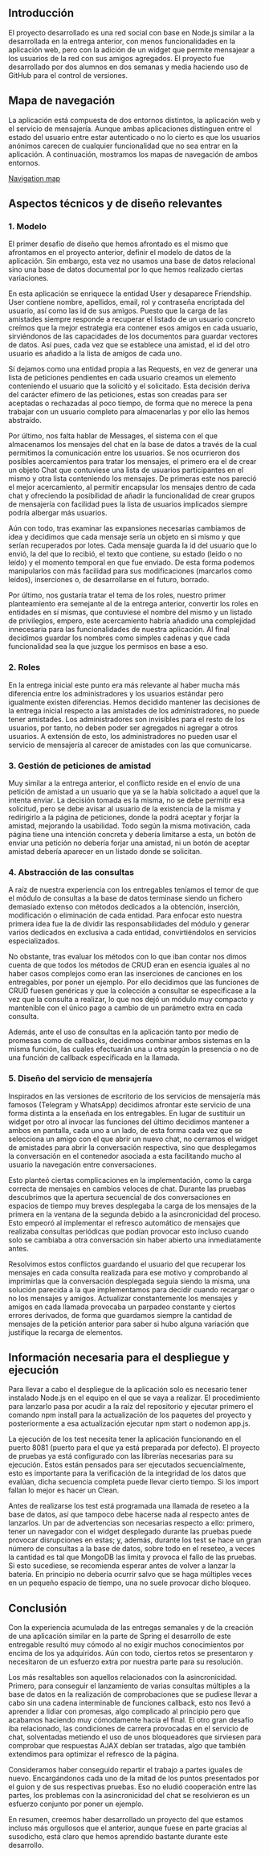 ## Introducción

El proyecto desarrollado es una red social con base en Node.js similar a la desarrollada en la entrega anterior, 
con menos funcionalidades en la aplicación web, pero con la adición de un widget que permite mensajear a los usuarios 
de la red con sus amigos agregados. El proyecto fue desarrollado por dos alumnos en dos semanas y media haciendo uso de 
GitHub para el control de versiones.

## Mapa de navegación

La aplicación está compuesta de dos entornos distintos, la aplicación web y el servicio de mensajería. Aunque ambas 
aplicaciones distinguen entre el estado del usuario entre estar autenticado o no lo cierto es que los usuarios anónimos 
carecen de cualquier funcionalidad que no sea entrar en la aplicación. A continuación, mostramos los mapas de 
navegación de ambos entornos.

[Navigation map](https://imgur.com/ofXgJcD)

## Aspectos técnicos y de diseño relevantes
### 1. Modelo

El primer desafío de diseño que hemos afrontado es el mismo que afrontamos en el proyecto anterior, definir el modelo 
de datos de la aplicación. Sin embargo, esta vez no usamos una base de datos relacional sino una base de datos 
documental por lo que hemos realizado ciertas variaciones.

En esta aplicación se enriquece la entidad User y desaparece Friendship. User contiene nombre, apellidos, email, rol y 
contraseña encriptada del usuario, así como las id de sus amigos. Puesto que la carga de las amistades siempre responde 
a recuperar el listado de un usuario concreto creímos que la mejor estrategia era contener esos amigos en cada usuario, 
sirviéndonos de las capacidades de los documentos para guardar vectores de datos. Así pues, cada vez que se establece 
una amistad, el id del otro usuario es añadido a la lista de amigos de cada uno.

Sí dejamos como una entidad propia a las Requests, en vez de generar una lista de peticiones pendientes en cada usuario 
creamos un elemento conteniendo el usuario que la solicitó y el solicitado. Esta decisión deriva del carácter efímero 
de las peticiones, estas son creadas para ser aceptadas o rechazadas al poco tiempo, de forma que no merece la pena 
trabajar con un usuario completo para almacenarlas y por ello las hemos abstraído.

Por último, nos falta hablar de Messages, el sistema con el que almacenamos los mensajes del chat en la base de datos a 
través de la cual permitimos la comunicación entre los usuarios. Se nos ocurrieron dos posibles acercamientos para 
tratar los mensajes, el primero era el de crear un objeto Chat que contuviese una lista de usuarios participantes en 
el mismo y otra lista conteniendo los mensajes. De primeras este nos pareció el mejor acercamiento, al permitir 
encapsular los mensajes dentro de cada chat y ofreciendo la posibilidad de añadir la funcionalidad de crear grupos de 
mensajería con facilidad pues la lista de usuarios implicados siempre podría albergar más usuarios. 

Aún con todo, tras examinar las expansiones necesarias cambiamos de idea y decidimos que cada mensaje sería un objeto 
en si mismo y que serían recuperados por lotes. Cada mensaje guarda la id del usuario que lo envió, la del que lo 
recibió, el texto que contiene, su estado (leído o no leído) y el momento temporal en que fue enviado. De esta forma 
podemos manipularlos con más facilidad para sus modificaciones (marcarlos como leídos), inserciones o, de desarrollarse 
en el futuro, borrado.

Por último, nos gustaría tratar el tema de los roles, nuestro primer planteamiento era semejante al de la entrega 
anterior, convertir los roles en entidades en sí mismas, que contuviese el nombre del mismo y un listado de 
privilegios, empero, este acercamiento habría añadido una complejidad innecesaria para las funcionalidades de nuestra 
aplicación. Al final decidimos guardar los nombres como simples cadenas y que cada funcionalidad sea la que juzgue los 
permisos en base a eso.

### 2. Roles

En la entrega inicial este punto era más relevante al haber mucha más diferencia entre los administradores y los 
usuarios estándar pero igualmente existen diferencias. Hemos decidido mantener las decisiones de la entrega inicial 
respecto a las amistades de los administradores, no puede tener amistades. Los administradores son invisibles para el 
resto de los usuarios, por tanto, no deben poder ser agregados ni agregar a otros usuarios. A extensión de esto, los 
administradores no pueden usar el servicio de mensajería al carecer de amistades con las que comunicarse.

### 3. Gestión de peticiones de amistad

Muy similar a la entrega anterior, el conflicto reside en el envío de una petición de amistad a un usuario que ya se la 
había solicitado a aquel que la intenta enviar. La decisión tomada es la misma, no se debe permitir esa solicitud, pero 
se debe avisar al usuario de la existencia de la misma y redirigirlo a la página de peticiones, donde la podrá aceptar 
y forjar la amistad, mejorando la usabilidad. Todo según la misma motivación, cada página tiene una intención concreta 
y debería limitarse a esta, un botón de enviar una petición no debería forjar una amistad, ni un botón de aceptar 
amistad debería aparecer en un listado donde se solicitan.

### 4. Abstracción de las consultas

A raíz de nuestra experiencia con los entregables teníamos el temor de que el módulo de consultas a la base de datos 
terminase siendo un fichero demasiado extenso con métodos dedicados a la obtención, inserción, modificación o 
eliminación de cada entidad. Para enfocar esto nuestra primera idea fue la de dividir las responsabilidades del módulo 
y generar varios dedicados en exclusiva a cada entidad, convirtiéndolos en servicios especializados.

No obstante, tras evaluar los métodos con lo que iban contar nos dimos cuenta de que todos los métodos de CRUD eran en 
esencia iguales al no haber casos complejos como eran las inserciones de canciones en los entregables, por poner un 
ejemplo. Por ello decidimos que las funciones de CRUD fuesen genéricas y que la colección a consultar se especificase 
a la vez que la consulta a realizar, lo que nos dejó un módulo muy compacto y mantenible con el único pago a cambio de 
un parámetro extra en cada consulta.

Además, ante el uso de consultas en la aplicación tanto por medio de promesas como de callbacks, decidimos combinar ambos sistemas en la misma función, las cuales efectuarán una u otra según la presencia o no de una función de callback especificada en la llamada.

### 5. Diseño del servicio de mensajería

Inspirados en las versiones de escritorio de los servicios de mensajería más famosos (Telegram y WhatsApp) decidimos 
afrontar este servicio de una forma distinta a la enseñada en los entregables. En lugar de sustituir un widget por otro 
al invocar las funciones del último decidimos mantener a ambos en pantalla, cada uno a un lado, de esta forma cada vez 
que se selecciona un amigo con el que abrir un nuevo chat, no cerramos el widget de amistades para abrir la 
conversación respectiva, sino que desplegamos la conversación en el contenedor asociada a esta facilitando mucho al 
usuario la navegación entre conversaciones.

Esto planteó ciertas complicaciones en la implementación, como la carga correcta de mensajes en cambios veloces de 
chat. Durante las pruebas descubrimos que la apertura secuencial de dos conversaciones en espacios de tiempo muy breves 
desplegaba la carga de los mensajes de la primera en la ventana de la segunda debido a la asincronicidad del proceso. 
Esto empeoró al implementar el refresco automático de mensajes que realizaba consultas periódicas que podían provocar 
esto incluso cuando solo se cambiaba a otra conversación sin haber abierto una inmediatamente antes.

Resolvimos estos conflictos guardando el usuario del que recuperar los mensajes en cada consulta realizada para ese 
motivo y comprobando al imprimirlas que la conversación desplegada seguía siendo la misma, una solución parecida a la 
que implementamos para decidir cuando recargar o no los mensajes y amigos. Actualizar constantemente los mensajes y 
amigos en cada llamada provocaba un parpadeo constante y ciertos errores derivados, de forma que guardamos siempre la 
cantidad de mensajes de la petición anterior para saber si hubo alguna variación que justifique la recarga de elementos.

## Información necesaria para el despliegue y ejecución

Para llevar a cabo el despliegue de la aplicación solo es necesario tener instalado Node.js en el equipo en el que se 
vaya a realizar. El procedimiento para lanzarlo pasa por acudir a la raíz del repositorio y ejecutar primero el 
comando npm install para la actualización de los paquetes del proyecto y posteriormente a esa actualización ejecutar 
npm start o nodemon app.js.

La ejecución de los test necesita tener la aplicación funcionando en el puerto 8081 (puerto para el que ya está 
preparada por defecto). El proyecto de pruebas ya está configurado con las librerías necesarias para su ejecución. 
Estos están pensados para ser ejecutados secuencialmente, esto es importante para la verificación de la integridad de 
los datos que evalúan, dicha secuencia completa puede llevar cierto tiempo. Si los import fallan lo mejor es 
hacer un Clean.

Antes de realizarse los test está programada una llamada de reseteo a la base de datos, así que tampoco debe hacerse 
nada al respecto antes de lanzarlos. Un par de advertencias son necesarias respecto a ello: primero, tener un navegador 
con el widget desplegado durante las pruebas puede provocar disrupciones en estas; y, además, durante los test se hace 
un gran número de consultas a la base de datos, sobre todo en el reseteo, a veces la cantidad es tal que MongoDB las 
limita y provoca el fallo de las pruebas. Si esto sucediese, se recomienda esperar antes de volver a lanzar la batería. 
En principio no debería ocurrir salvo que se haga múltiples veces en un pequeño espacio de tiempo, una no suele 
provocar dicho bloqueo.

## Conclusión

Con la experiencia acumulada de las entregas semanales y de la creación de una aplicación similar en la parte de 
Spring el desarrollo de este entregable resultó muy cómodo al no exigir muchos conocimientos por encima de los ya 
adquiridos. Aún con todo, ciertos retos se presentaron y necesitaron de un esfuerzo extra por nuestra parte para su 
resolución.

Los más resaltables son aquellos relacionados con la asincronicidad. Primero, para conseguir el lanzamiento de varias 
consultas múltiples a la base de datos en la realización de comprobaciones que se pudiese llevar a cabo sin una cadena 
interminable de funciones callback, esto nos llevó a aprender a lidiar con promesas, algo complicado al principio pero 
que acabamos haciendo muy cómodamente hacia el final. El otro gran desafío iba relacionado, las condiciones de carrera 
provocadas en el servicio de chat, solventadas metiendo el uso de unos bloqueadores que sirviesen para comprobar que 
respuestas AJAX debían ser tratadas, algo que también extendimos para optimizar el refresco de la página.

Consideramos haber conseguido repartir el trabajo a partes iguales de nuevo. Encargándonos cada uno de la mitad de los 
puntos presentados por el guion y de sus respectivas pruebas. Eso no eludió cooperación entre las partes, los 
problemas con la asincronicidad del chat se resolvieron es un esfuerzo conjunto por poner un ejemplo.

En resumen, creemos haber desarrollado un proyecto del que estamos incluso más orgullosos que el anterior, aunque 
fuese en parte gracias al susodicho, está claro que hemos aprendido bastante durante este desarrollo.
